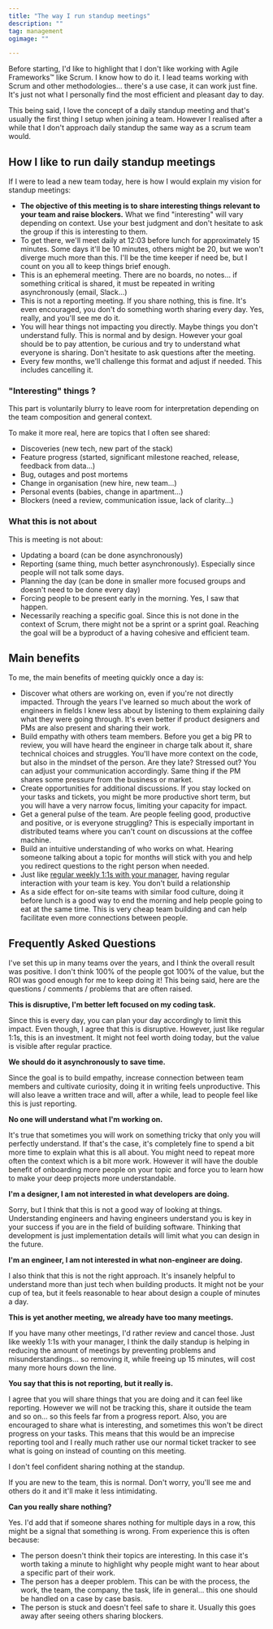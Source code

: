 ```yaml
---
title: "The way I run standup meetings"
description: ""
tag: management
ogimage: ""

---
```


Before starting, I'd like to highlight that I don't like working with Agile Frameworks™ like Scrum. I know how to do it. I lead teams working with Scrum and other methodologies... there's a use case, it can work just fine. It's just not what I personally find the most efficient and pleasant day to day.

This being said, I love the concept of a daily standup meeting and that's usually the first thing I setup when joining a team. However I realised after a while that I don't approach daily standup the same way as a scrum team would. 

## How I like to run daily standup meetings

If I were to lead a new team today, here is how I would explain my vision for standup meetings:

- **The objective of this meeting is to share interesting things relevant to your team and raise blockers.** What we find "interesting" will vary depending on context. Use your best judgment and don't hesitate to ask the group if this is interesting to them.
- To get there, we'll meet daily at 12:03 before lunch for approximately 15 minutes. Some days it'll be 10 minutes, others might be 20, but we won't diverge much more than this. I'll be the time keeper if need be, but I count on you all to keep things brief enough.
- This is an ephemeral meeting. There are no boards, no notes... if something critical is shared, it must be repeated in writing asynchronously (email, Slack...)
- This is not a reporting meeting. If you share nothing, this is fine. It's even encouraged, you don't do something worth sharing every day. Yes, really, and you'll see me do it.
- You will hear things not impacting you directly. Maybe things you don't understand fully. This is normal and by design. However your goal should be to pay attention, be curious and try to understand what everyone is sharing. Don't hesitate to ask questions after the meeting.
- Every few months, we'll challenge this format and adjust if needed. This includes cancelling it.

### "Interesting" things ?

This part is voluntarily blurry to leave room for interpretation depending on the team composition and general context.

To make it more real, here are topics that I often see shared:

- Discoveries (new tech, new part of the stack)
- Feature progress (started, significant milestone reached, release, feedback from data...)
- Bug, outages and post mortems
- Change in organisation (new hire, new team...)
- Personal events (babies, change in apartment...)
- Blockers (need a review, communication issue, lack of clarity...)

### What this is not about

This is meeting is not about:

- Updating a board (can be done asynchronously)
- Reporting (same thing, much better asynchronously). Especially since people will not talk some days.
- Planning the day (can be done in smaller more focused groups and doesn't need to be done every day)
- Forcing people to be present early in the morning. Yes, I saw that happen.
- Necessarily reaching a specific goal. Since this is not done in the context of Scrum, there might not be a sprint or a sprint goal. Reaching the goal will be a byproduct of a having cohesive and efficient team.

## Main benefits

To me, the main benefits of meeting quickly once a day is:

- Discover what others are working on, even if you're not directly impacted. Through the years I've learned so much about the work of engineers in fields I knew less about by listening to them explaining daily what they were going through. It's even better if product designers and PMs are also present and sharing their work.
- Build empathy with others team members. Before you get a big PR to review, you will have heard the engineer in charge talk about it, share technical choices and struggles. You'll have more context on the code, but also in the mindset of the person. Are they late? Stressed out? You can adjust your communication accordingly. Same thing if the PM shares some pressure from the business or market.
- Create opportunities for additional discussions. If you stay locked on your tasks and tickets, you might be more productive short term, but you will have a very narrow focus, limiting your capacity for impact.
- Get a general pulse of the team. Are people feeling good, productive and positive, or is everyone struggling? This is especially important in distributed teams where you can't count on discussions at the coffee machine.
- Build an intuitive understanding of who works on what. Hearing someone talking about a topic for months will stick with you and help you redirect questions to the right person when needed.
- Just like [regular weekly 1:1s with your manager](/blog/2021/03/27/one-on-one-format/), having regular interaction with your team is key. You don't build a relationship 
- As a side effect for on-site teams with similar food culture, doing it before lunch is a good way to end the morning and help people going to eat at the same time. This is very cheap team building and can help facilitate even more connections between people.

## Frequently Asked Questions

I've set this up in many teams over the years, and I think the overall result was positive. I don't think 100% of the people got 100% of the value, but the ROI was good enough for me to keep doing it! This being said, here are the questions / comments / problems that are often raised.

**This is disruptive, I'm better left focused on my coding task.**

Since this is every day, you can plan your day accordingly to limit this impact. Even though, I agree that this is disruptive. However, just like regular 1:1s, this is an investment. It might not feel worth doing today, but the value is visible after regular practice.

**We should do it asynchronously to save time.**

Since the goal is to build empathy, increase connection between team members and cultivate curiosity, doing it in writing feels unproductive. This will also leave a written trace and will, after a while, lead to people feel like this is just reporting.

**No one will understand what I'm working on.**

It's true that sometimes you will work on something tricky that only you will perfectly understand. If that's the case, it's completely fine to spend a bit more time to explain what this is all about. You might need to repeat more often the context which is a bit more work. However it will have the double benefit of onboarding more people on your topic and force you to learn how to make your deep projects more understandable.

**I'm a designer, I am not interested in what developers are doing.**

Sorry, but I think that this is not a good way of looking at things. Understanding engineers and having engineers understand you is key in your success if you are in the field of building software. Thinking that development is just implementation details will limit what you can design in the future.

**I'm an engineer, I am not interested in what non-engineer are doing.**

I also think that this is not the right approach. It's insanely helpful to understand more than just tech when building products. It might not be your cup of tea, but it feels reasonable to hear about design a couple of minutes a day.

**This is yet another meeting, we already have too many meetings.**

If you have many other meetings, I'd rather review and cancel those. Just like weekly 1:1s with your manager, I think the daily standup is helping in reducing the amount of meetings by preventing problems and misunderstandings... so removing it, while freeing up 15 minutes, will cost many more hours down the line.

**You say that this is not reporting, but it really is.**

I agree that you will share things that you are doing and it can feel like reporting. However we will not be tracking this, share it outside the team and so on... so this feels far from a progress report. Also, you are encouraged to share what is interesting, and sometimes this won't be direct progress on your tasks. This means that this would be an imprecise reporting tool and I really much rather use our normal ticket tracker to see what is going on instead of counting on this meeting.

I don't feel confident sharing nothing at the standup.

If you are new to the team, this is normal. Don't worry, you'll see me and others do it and it'll make it less intimidating. 

**Can you really share nothing?**

Yes. I'd add that if someone shares nothing for multiple days in a row, this might be a signal that something is wrong. From experience this is often because:

- The person doesn't think their topics are interesting. In this case it's worth taking a minute to highlight why people might want to hear about a specific part of their work.
- The person has a deeper problem. This can be with the process, the work, the team, the company, the task, life in general... this one should be handled on a case by case basis.
- The person is stuck and doesn't feel safe to share it. Usually this goes away after seeing others sharing blockers.
